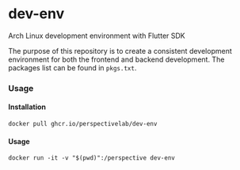 # dev-env
Arch Linux development environment with Flutter SDK

The purpose of this repository is to create a consistent development environment for both the frontend and backend development. The packages list can be found in `pkgs.txt`.

### Usage

#### Installation

`docker pull ghcr.io/perspectivelab/dev-env`

#### Usage

`docker run -it -v "$(pwd)":/perspective dev-env`
